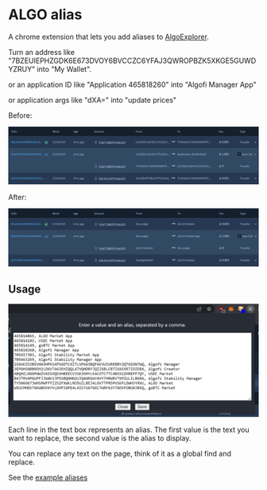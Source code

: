 # ALGO alias

A chrome extension that lets you add aliases to [AlgoExplorer](https://algoexplorer.io/).

Turn an address like "7BZEUIEPHZGDK6E673DVOY6BVCCZC6YFAJ3QWROPBZK5XKGE5GUWDYZRUY" into "My Wallet".

or an application ID like "Application 465818260" into "Algofi Manager App"

or application args like "dXA=" into "update prices"

Before:

![before](examples/before.png)

After:

![after](examples/after.png)


## Usage

![example aliases](examples/example.png)

Each line in the text box represents an alias. The first value is the text
you want to replace, the second value is the alias to display.

You can replace any text on the page, think of it as a global find and replace.

See the [example aliases](examples/aliases.txt)
